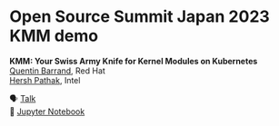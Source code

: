 # Open Source Summit Japan 2023 KMM demo

**KMM: Your Swiss Army Knife for Kernel Modules on Kubernetes**  
[Quentin Barrand](https://github.com/qbarrand/), Red Hat  
[Hersh Pathak](https://github.com/hershpa/), Intel

🗣️ [Talk](https://sched.co/1TyqN)  
📓 [Jupyter Notebook](python/oss-japan-2023.ipynb)  

